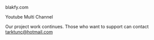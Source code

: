 blakfy.com

Youtube Multi Channel

Our project work continues. Those who want to support can contact tarktunc@hotmail.com

